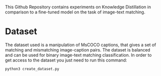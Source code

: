 This Github Repository contains experiments on Knowledge Distillation in comparison to a fine-tuned model on the task of image-text matching.

# Dataset
The dataset used is a manipulation of MsCOCO captions, that gives a set of matching and mismatching image-caption pairs. The dataset is balanced and can be used for binary image-text matching classification.
In order to get access to the dataset you just need to run this command:

```python3 create_dataset.py ```
